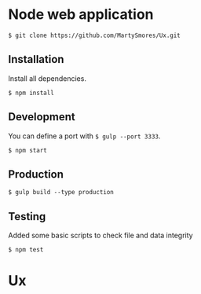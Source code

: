 # Node web application 

```
$ git clone https://github.com/MartySmores/Ux.git

```

## Installation

Install all dependencies.

```
$ npm install
```
## Development
You can define a port with `$ gulp --port 3333`.

```
$ npm start
```

## Production
```
$ gulp build --type production
```

## Testing
Added some basic scripts to check file and data integrity

```
$ npm test

```
# Ux
